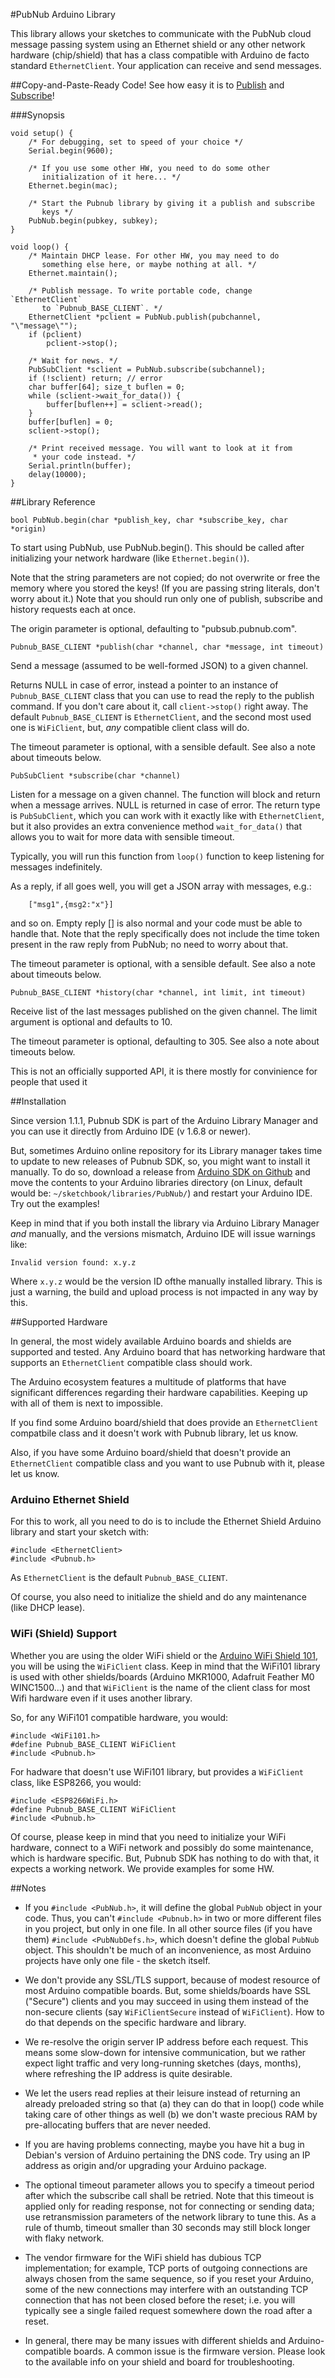 #PubNub Arduino Library

This library allows your sketches to communicate with the PubNub cloud
message passing system using an Ethernet shield or any other network
hardware (chip/shield) that has a class compatible with Arduino de
facto standard `EthernetClient`. Your application can receive and send
messages.

##Copy-and-Paste-Ready Code!
See how easy it is to [Publish](examples/PubNubPublisher) and [Subscribe](examples/PubNubSubscriber)!

###Synopsis


	void setup() {
		/* For debugging, set to speed of your choice */
		Serial.begin(9600);
		
		/* If you use some other HW, you need to do some other
		   initialization of it here... */
		Ethernet.begin(mac);

	    /* Start the Pubnub library by giving it a publish and subscribe
		   keys */
		PubNub.begin(pubkey, subkey);
	}

	void loop() {
		/* Maintain DHCP lease. For other HW, you may need to do
		   something else here, or maybe nothing at all. */
		Ethernet.maintain();

		/* Publish message. To write portable code, change `EthernetClient`
		   to `Pubnub_BASE_CLIENT`. */
		EthernetClient *pclient = PubNub.publish(pubchannel, "\"message\"");
		if (pclient)
			pclient->stop();

		/* Wait for news. */
		PubSubClient *sclient = PubNub.subscribe(subchannel);
		if (!sclient) return; // error
		char buffer[64]; size_t buflen = 0;
		while (sclient->wait_for_data()) {
			buffer[buflen++] = sclient->read();
		}
		buffer[buflen] = 0;
		sclient->stop();

		/* Print received message. You will want to look at it from
		 * your code instead. */
		Serial.println(buffer);
		delay(10000);
	}

##Library Reference

``bool PubNub.begin(char *publish_key, char *subscribe_key, char *origin)``

To start using PubNub, use PubNub.begin().  This should be called
after initializing your network hardware (like `Ethernet.begin()`).

Note that the string parameters are not copied; do not overwrite or free the
memory where you stored the keys! (If you are passing string literals, don't
worry about it.) Note that you should run only one of publish, subscribe and
history requests each at once.

The origin parameter is optional, defaulting to "pubsub.pubnub.com".

``Pubnub_BASE_CLIENT *publish(char *channel, char *message, int timeout)``

Send a message (assumed to be well-formed JSON) to a given channel.

Returns NULL in case of error, instead a pointer to an instance of
`Pubnub_BASE_CLIENT` class that you can use to read the reply to the
publish command. If you don't care about it, call ``client->stop()``
right away. The default `Pubnub_BASE_CLIENT` is `EthernetClient`,
and the second most used one is `WiFiClient`, but, _any_ compatible
client class will do.

The timeout parameter is optional, with a sensible default. See also a
note about timeouts below.

``PubSubClient *subscribe(char *channel)``

Listen for a message on a given channel. The function will block and
return when a message arrives. NULL is returned in case of error.  The
return type is `PubSubClient`, which you can work with it exactly like
with `EthernetClient`, but it also provides an extra convenience
method ``wait_for_data()`` that allows you to wait for more data with
sensible timeout.

Typically, you will run this function from `loop()` function to keep
listening for messages indefinitely.

As a reply, if all goes well, you will get a JSON array with messages,
e.g.:

```
	["msg1",{msg2:"x"}]
```

and so on. Empty reply [] is also normal and your code must be
able to handle that. Note that the reply specifically does not
include the time token present in the raw reply from PubNub;
no need to worry about that.

The timeout parameter is optional, with a sensible default. See also a
note about timeouts below.

``Pubnub_BASE_CLIENT *history(char *channel, int limit, int timeout)``

Receive list of the last messages published on the given channel.
The limit argument is optional and defaults to 10.

The timeout parameter is optional, defaulting to 305. See also
a note about timeouts below.

This is not an officially supported API, it is there mostly for
convinience for people that used it

##Installation

Since version 1.1.1, Pubnub SDK is part of the Arduino Library
Manager and you can use it directly from Arduino IDE (v 1.6.8
or newer).

But, sometimes Arduino online repository for its Library manager takes
time to update to new releases of Pubnub SDK, so, you might want to
install it manually. To do so, download a release from
[Arduino SDK on Github](https://github.com/pubnub/arduino/) and move
the contents to your Arduino libraries directory (on Linux, default
would be: `~/sketchbook/libraries/PubNub/`) and restart your Arduino
IDE.  Try out the examples!

Keep in mind that if you both install the library via Arduino Library
Manager _and_ manually, and the versions mismatch, Arduino IDE will
issue warnings like:

    Invalid version found: x.y.z

Where `x.y.z` would be the version ID ofthe manually installed library.
This is just a warning, the build and upload process is not impacted in
any way by this.


##Supported Hardware

In general, the most widely available Arduino boards and shields are
supported and tested. Any Arduino board that has networking hardware
that supports an `EthernetClient` compatible class should work.

The Arduino ecosystem features a multitude of platforms that
have significant differences regarding their hardware capabilities.
Keeping up with all of them is next to impossible.

If you find some Arduino board/shield that does provide an
`EthernetClient` compatbile class and it doesn't work with Pubnub
library, let us know.

Also, if you have some Arduino board/shield that doesn't provide an
`EthernetClient` compatible class and you want to use Pubnub with it,
please let us know.

### Arduino Ethernet Shield

For this to work, all you need to do is to include the Ethernet
Shield Arduino library and start your sketch with:

    #include <EthernetClient>
    #include <Pubnub.h>

As `EthernetClient` is the default `Pubnub_BASE_CLIENT`.

Of course, you also need to initialize the shield and do any
maintenance (like DHCP lease).

	
### WiFi (Shield) Support

Whether you are using the older WiFi shield or the
[Arduino WiFi Shield 101](https://www.arduino.cc/en/Main/ArduinoWiFiShield101),
you will be using the `WiFiClient` class. Keep in mind that the
WiFi101 library is used with other shields/boards (Arduino MKR1000,
Adafruit Feather M0 WINC1500...) and that `WiFiClient` is the name
of the client class for most Wifi hardware even if it uses another
library.

So, for any WiFi101 compatible hardware, you would:

    #include <WiFi101.h>
    #define Pubnub_BASE_CLIENT WiFiClient
    #include <Pubnub.h>

For hadware that doesn't use WiFi101 library, but provides a
`WiFiClient` class, like ESP8266, you would:

    #include <ESP8266WiFi.h>
    #define Pubnub_BASE_CLIENT WiFiClient
    #include <Pubnub.h>

Of course, please keep in mind that you need to initialize your WiFi
hardware, connect to a WiFi network and possibly do some maintenance,
which is hardware specific. But, Pubnub SDK has nothing to do with
that, it expects a working network.  We provide examples for some HW.

##Notes

* If you `#include <PubNub.h>`, it will define the global `PubNub`
  object in your code. Thus, you can't `#include <Pubnub.h>` in two or
  more different files in you project, but only in one file. In all
  other source files (if you have them) `#include <PubNubDefs.h>`,
  which doesn't define the global `PubNub` object. This shouldn't be
  much of an inconvenience, as most Arduino projects have only one
  file - the sketch itself.

* We don't provide any SSL/TLS support, because of modest resource of
  most Arduino compatible boards. But, some shields/boards have SSL
  ("Secure") clients and you may succeed in using them instead of the
  non-secure clients (say `WiFiClientSecure` instead of
  `WiFiClient`). How to do that depends on the specific hardware and
  library.

* We re-resolve the origin server IP address before each request.
  This means some slow-down for intensive communication, but we rather
  expect light traffic and very long-running sketches (days, months),
  where refreshing the IP address is quite desirable.

* We let the users read replies at their leisure instead of
  returning an already preloaded string so that (a) they can do that
  in loop() code while taking care of other things as well (b) we don't
  waste precious RAM by pre-allocating buffers that are never needed.

* If you are having problems connecting, maybe you have hit
  a bug in Debian's version of Arduino pertaining the DNS code. Try using
  an IP address as origin and/or upgrading your Arduino package.

* The optional timeout parameter allows you to specify a timeout
  period after which the subscribe call shall be retried. Note
  that this timeout is applied only for reading response, not for
  connecting or sending data; use retransmission parameters of
  the network library to tune this. As a rule of thumb, timeout
  smaller than 30 seconds may still block longer with flaky
  network. 

* The vendor firmware for the WiFi shield has dubious TCP implementation;
  for example, TCP ports of outgoing connections are always chosen from the
  same sequence, so if you reset your Arduino, some of the new connections
  may interfere with an outstanding TCP connection that has not been closed
  before the reset; i.e. you will typically see a single failed request
  somewhere down the road after a reset.

* In general, there may be many issues with different shields and
  Arduino-compatible boards. A common issue is the firmware
  version. Please look to the available info on your shield and board
  for troubleshooting.
